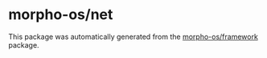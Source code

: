 # morpho-os/net

This package was automatically generated from the [morpho-os/framework](https://github.com/morpho-os/framework) package.